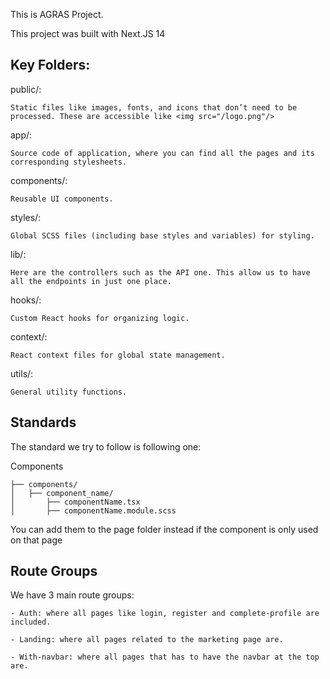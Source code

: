 This is AGRAS Project.

This project was built with Next.JS 14

## Key Folders:

public/:

    Static files like images, fonts, and icons that don’t need to be processed. These are accessible like <img src="/logo.png"/>

app/:

    Source code of application, where you can find all the pages and its corresponding stylesheets.

components/:

    Reusable UI components.

styles/:

    Global SCSS files (including base styles and variables) for styling.

lib/:

    Here are the controllers such as the API one. This allow us to have all the endpoints in just one place.

hooks/:

    Custom React hooks for organizing logic.

context/:

    React context files for global state management.

utils/:

    General utility functions.

## Standards

The standard we try to follow is following one:

Components

    ├── components/
    │   ├── component_name/
    │       ├── componentName.tsx
    │       ├── componentName.module.scss

You can add them to the page folder instead if the component is only used on that page

## Route Groups

We have 3 main route groups:

    - Auth: where all pages like login, register and complete-profile are included.

    - Landing: where all pages related to the marketing page are.

    - With-navbar: where all pages that has to have the navbar at the top are.
